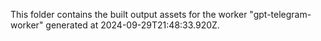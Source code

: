 This folder contains the built output assets for the worker "gpt-telegram-worker" generated at 2024-09-29T21:48:33.920Z.